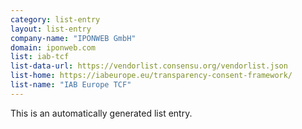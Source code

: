 ```yaml
---
category: list-entry
layout: list-entry
company-name: "IPONWEB GmbH"
domain: iponweb.com
list: iab-tcf
list-data-url: https://vendorlist.consensu.org/vendorlist.json
list-home: https://iabeurope.eu/transparency-consent-framework/
list-name: "IAB Europe TCF"
---
```


This is an automatically generated list entry.
